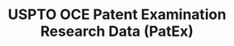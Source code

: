 ---
layout: default
bigquery: https://console.cloud.google.com/bigquery?p=patents-public-data&d=uspto_oce_pair&page=dataset
citation: 'Graham, S. Marco, A., and Miller, A. (2015). “The USPTO Patent Examination
  Research Dataset: A Window on the Process of Patent Examination.”'
contributors: Graham, S. Marco, A., Miller, A.
cost: None
description: The latest version of PatEx (referred to below as the 2020 release) contains
  detailed information on nearly 11.9 million publicly-viewable provisional and non-provisional
  patent applications to the USPTO and over 4.6 million Patent Cooperation Treaty
  (PCT) applications. It is based on data that OCE downloaded from the Patent Examination
  Data System (PEDS) in April, 2021. The PEDS data are sourced from Public PAIR. The
  first time that OCE used PEDS as the basis of PatEx was for the 2019 release. We
  took the PEDS data and organized it into the familiar PatEx data files, which are
  based on the organization of the Public PAIR portal. The data files include information
  on each application’s characteristics, prosecution history, continuation history,
  claims of foreign priority, patent term adjustment history, publication history,
  and correspondence address information.
documentation: 'For the 2019 and later releases, new technical documentation is available
  https://www.uspto.gov/sites/default/files/documents/PatEx-2019-Technical-Doc.pdf


  A document describing the 2014-2017 data sets is available and can be cited as:
  Graham, Stuart J.H. and Marco, Alan C. and Miller, Richard, The USPTO Patent Examination
  Research Dataset: A Window on the Process of Patent Examination (November 30, 2015).
  Available at SSRN: https://ssrn.com/abstract=2702637.'
last_edit: Mon, 04 Apr 2022 19:06:22 GMT
location: https://www.uspto.gov/ip-policy/economic-research/research-datasets/patent-examination-research-dataset-public-pair
maintained_by: EconomicsData@uspto.gov
related_publications: https://ssrn.com/abstract=29956744, https://ssrn.com/abstract=2702637
schema_fields: '[''file_location_date'', ''parent_country_code'', ''earliest_pgpub_number'',
  ''customer_number'', ''correspondence_postal_code'', ''earliest_pgpub_date'', ''uspc_class'',
  ''inventor_name_middle'', ''appl_status_code'', ''event_code'', ''small_entity_indicator'',
  ''application_number'', ''parent_filing_date'', ''invention_title'', ''correspondence_country_name'',
  ''application_type'', ''appl_status_date'', ''inventor_region_code'', ''parent_country'',
  ''parent_application_number'', ''examiner_name_middle'', ''inventor_name_first'',
  ''disposal_type'', ''inventor_country_name'', ''application_number_pair'', ''examiner_name_last'',
  ''file_location'', ''invention_subject_matter'', ''inventor_rank'', ''inventor_country_code'',
  ''atty_docket_number'', ''correspondence_region_name'', ''sequence_number'', ''correspondence_street_line_2'',
  ''correspondence_city'', ''correspondence_region_code'', ''confirm_number'', ''examiner_art_unit'',
  ''correspondence_country_code'', ''wipo_pub_date'', ''correspondence_name_line_1'',
  ''abandon_date'', ''patent_number'', ''status_description'', ''uspc_subclass'',
  ''examiner_id'', ''inventor_name_last'', ''correspondence_street_line_1'', ''status_code'',
  ''wipo_pub_number'', ''recorded_date'', ''correspondence_name_line_2'', ''event_description'',
  ''child_application_number'', ''examiner_name_first'', ''child_filing_date'', ''aia_first_to_file'',
  ''continuation_type'', ''foreign_parent_id'', ''foreign_parent_date'', ''inventor_address_type'',
  ''filing_date'', ''patent_issue_date'']'
shortname: patex
tags:
- patents
- legal
- history
terms_of_use: 'USPTO’s online databases are not designed or intended to be a source
  for bulk downloads of USPTO data when accessed through the website’s interfaces.
  Individuals, companies, IP addresses, or blocks of IP addresses who, in effect,
  deny or decrease service by generating unusually high numbers of database accesses
  (searches, pages, or hits), whether generated manually or in an automated fashion,
  may be denied access to USPTO servers without notice.


  Bulk data products may be separately obtained from the USPTO, either for free or
  at the cost of dissemination. For details, see information on Electronic Bulk Data
  Products: https://www.uspto.gov/learning-and-resources/electronic-bulk-data-products'
title: USPTO OCE Patent Examination Research Data (PatEx)
uuid: 4342caa7-23af-420c-b2f6-6088f133df6a
---